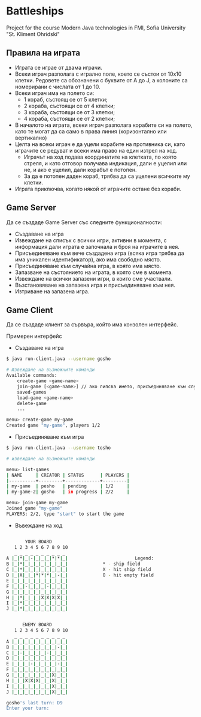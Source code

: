 # Battleships
Project for the course Modern Java technologies in FMI, Sofia University "St. Kliment Ohridski"


## Правила на играта

-	Играта се играе от двама играчи.
-	Всеки играч разполага с игрално поле, което се състои от 10x10 клетки. Редовете са обозначени с буквите от A до J, а колоните са номерирани с числата от 1 до 10.
-	Всеки играч има на полето си:
    -	1 кораб, състоящ се от 5 клетки;
    -	2 кораба, състоящи се от 4 клетки;
    -	3 кораба, състоящи се от 3 клетки;
    -	4 кораба, състоящи се от 2 клетки;
-	В началото на играта, всеки играч разполага корабите си на полето, като те могат да са само в права линия (хоризонтално или вертикално)
-	Целта на всеки играч е да уцели корабите на противника си, като играчите се редуват и всеки има право на един изтрел на ход.
    -	Играчът на ход подава координатите на клетката, по която стреля, и като отговор получава индикация, дали е уцелил или не, и ако е уцелил, дали корабът е потопен.
    -	За да е потопен даден кораб, трябва да са уцелени всичките му клетки.
-	Играта приключва, когато някой от играчите остане без кораби.

## Game Server

Да се създаде Game Server със следните функционалности:

-	Създаване на игра
-	Извеждане на списък с всички игри, активни в момента, с информация дали играта е започнала и броя на играчите в нея.
-	Присъединяване към вече създадена игра (всяка игра трябва да има уникален идентификатор), ако има свободно място.
-	Присъединяване към случайна игра, в която има място.
-	Запазване на състоянието на играта, в която сме в момента.
-	Извеждане на всички запазени игри, в които сме участвали.
-	Възстановяване на запазена игра и присъединяване към нея.
-	Изтриване на запазена игра.

## Game Client

Да се създаде клиент за сървъра, който има конзолен интерфейс.

Примерен интерфейс

-	Създаване на игра

```bash
$ java run-client.java --username gosho

# Извеждане на възможните команди
Available commands:
	create-game <game-name>
	join-game [<game-name>] // ако липсва името, присъединяване към случайна игра.
	saved-games
	load-game <game-name>
	delete-game
	...

menu> create-game my-game
Created game "my-game", players 1/2
```

-	Присъединяване към игра

```bash
$ java run-client.java --username tosho

# извеждане на възможните команди

menu> list-games
| NAME     | CREATOR | STATUS      | PLAYERS |
|----------+---------+-------------+---------|
| my-game  | pesho   | pending     | 1/2     |
| my-game-2| gosho   | in progress | 2/2     |

menu> join-game my-game
Joined game "my-game"
PLAYERS: 2/2, type "start" to start the game
```
-	Въвеждане на ход

```bash

       YOUR BOARD
   1 2 3 4 5 6 7 8 9 10
   _ _ _ _ _ _ _ _ _ _
A |_|*|_|-|_|_|_|*|*|_|                         Legend:
B |_|*|_|_|_|_|_|_|_|_|				* - ship field
C |_|*|_|_|_|_|_|_|_|_|				X - hit ship field
D |_|X|_|_|*|*|*|_|-|_|				О - hit empty field
E |_|_|_|_|_|_|_|_|_|_|
F |_|_|-|_|_|_|-|_|_|_|
G |_|_|_|_|_|_|_|_|_|_|
H |_|*|_|_|_|X|X|X|X|_|
I |_|*|_|_|_|_|_|_|_|_|
J |_|*|_|_|_|_|_|_|_|_|


      ENEMY BOARD
   1 2 3 4 5 6 7 8 9 10
   _ _ _ _ _ _ _ _ _ _
A |_|_|_|_|_|_|_|_|_|_|
B |_|_|_|_|_|_|_|_|-|_|
C |_|-|_|_|_|_|-|_|_|_|
D |_|_|_|_|_|_|_|_|_|_|
E |_|_|_|-|_|_|_|_|-|_|
F |_|_|_|_|_|_|_|_|_|_|
G |_|_|_|_|_|_|_|X|_|_|
H |_|_|X|X|X|_|_|X|_|_|
I |_|_|_|_|_|_|_|X|_|_|
J |_|_|_|_|_|_|_|X|_|_|

gosho's last turn: D9
Enter your turn:
```
